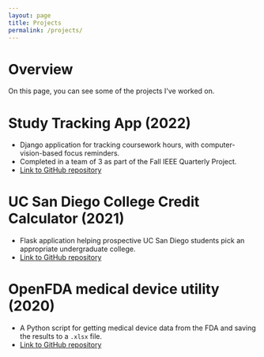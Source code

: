 ```yaml
---
layout: page
title: Projects
permalink: /projects/
---
```


# Overview
On this page, you can see some of the projects I've worked on.

# Study Tracking App (2022)
- Django application for tracking coursework hours, with computer-vision-based focus reminders.
- Completed in a team of 3 as part of the Fall IEEE Quarterly Project.
- [Link to GitHub repository](https://github.com/and-le/fa21-ieee-qp-team-27)


# UC San Diego College Credit Calculator (2021)
- Flask application helping prospective UC San Diego students pick an appropriate undergraduate college.
- [Link to GitHub repository](https://github.com/and-le/ucsd-colleges-credit-calculator)


# OpenFDA medical device utility (2020)
- A Python script for getting medical device data from the FDA and saving the results to a `.xlsx` file.
- [Link to GitHub repository](https://github.com/and-le/openfda-api)


